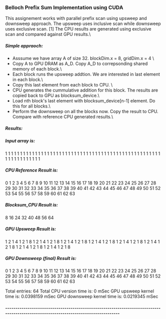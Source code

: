 ### Belloch Prefix Sum Implementation using CUDA
  
This assignement works with parallel prefix scan using upsweep and downsweep approach. The upsweep uses inclusive scan while downsweep uses exclusive scan. [1] The CPU results are generated using exclusive scan and compared against GPU results.\

#####  Simple appraoch:
- Asssume we have array A of size 32. blockDim.x = 8, gridDim.x = 4 \
- Copy A to GPU DRAM as A_D. Copy A_D to correpsonding shared memory of each block.\
- Each block runs the upsweep addtion. We are interested in last element in each block.\
- Copy this last element from each block to CPU. \
- CPU generates the cummulative addition for this block. The results are copied back to GPU as blocksum_device.\
- Load nth block's last element with blocksum_device[n-1] element. Do this for all blocks.\
- Perform the downsweep on all the blocks now. Copy the result to CPU. Compare with reference CPU generated results.\


##### Results:

##### Input array is: 
1 1 1 1 1 1 1 1 1 1 1 1 1 1 1 1 1 1 1 1 1 1 1 1 1 1 1 1 1 1 1 1 1 1 1 1 1 1 1 1 1 1 1 1 1 1 1 1 1 1 1 1 1 1 1 1 1 1 1 1 1 1 1 1 
##### CPU Reference Result is: 
0 1 2 3 4 5 6 7 8 9 10 11 12 13 14 15 16 17 18 19 20 21 22 23 24 25 26 27 28 29 30 31 32 33 34 35 36 37 38 39 40 41 42 43 44 45 46 47 48 49 50 51 52 53 54 55 56 57 58 59 60 61 62 63 
##### Blocksum_CPU Result is: 
8 16 24 32 40 48 56 64 
##### GPU Upsweep Result is: 
1 2 1 4 1 2 1 8 1 2 1 4 1 2 1 8 1 2 1 4 1 2 1 8 1 2 1 4 1 2 1 8 1 2 1 4 1 2 1 8 1 2 1 4 1 2 1 8 1 2 1 4 1 2 1 8 1 2 1 4 1 2 1 8 
##### GPU Downsweep (final) Result is:
0 1 2 3 4 5 6 7 8 9 10 11 12 13 14 15 16 17 18 19 20 21 22 23 24 25 26 27 28 29 30 31 32 33 34 35 36 37 38 39 40 41 42 43 44 45 46 47 48 49 50 51 52 53 54 55 56 57 58 59 60 61 62 63 

Total entries: 64
Total CPU version time is: 0 mSec 
GPU upsweep kernel time is: 0.0398159 mSec 
GPU downsweep kernel time is: 0.0219345 mSec 

##### ------------------------------------------------------------------------------------------------------------------------------------
